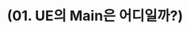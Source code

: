 ---
layout: default
title: "(01. UE의 Main은 어디일까?)"
parent: "(UE SourceCode 분석 🤖)"
has_children: true
nav_order: 1
---